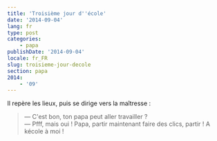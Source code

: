 ```yaml
---
title: 'Troisième jour d''école'
date: '2014-09-04'
lang: fr
type: post
categories:
    - papa
publishDate: '2014-09-04'
locale: fr_FR
slug: troisieme-jour-decole
section: papa
2014:
    - '09'
---
```


Il repère les lieux, puis se dirige vers la maîtresse :

> — C'est bon, ton papa peut aller travailler ?  
> — Pfff, mais oui ! Papa, partir maintenant faire des clics, partir ! A kécole à moi !

